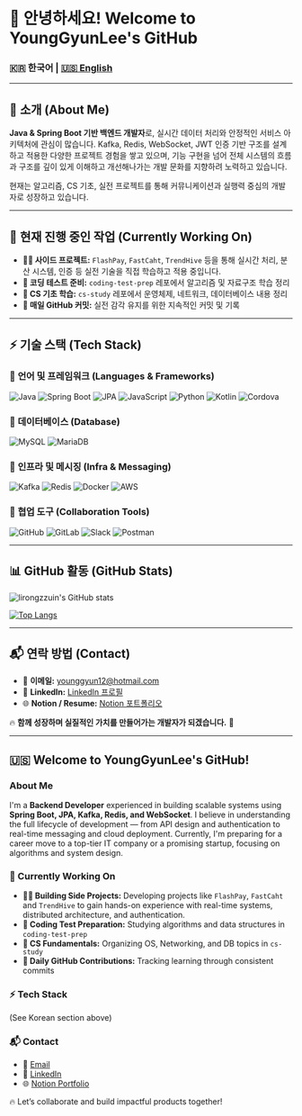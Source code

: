 # 👋 안녕하세요! Welcome to YoungGyunLee's GitHub

### 🇰🇷 한국어 | [🇺🇸 English](#-welcome-to-younggyunlees-github)

---

## 📌 소개 (About Me)
**Java & Spring Boot 기반 백엔드 개발자**로, 실시간 데이터 처리와 안정적인 서비스 아키텍처에 관심이 많습니다. 
Kafka, Redis, WebSocket, JWT 인증 기반 구조를 설계하고 적용한 다양한 프로젝트 경험을 쌓고 있으며, 
기능 구현을 넘어 전체 시스템의 흐름과 구조를 깊이 있게 이해하고 개선해나가는 개발 문화를 지향하려 노력하고 있습니다.

현재는 알고리즘, CS 기초, 실전 프로젝트를 통해 커뮤니케이션과 실행력 중심의 개발자로 성장하고 있습니다.

---

## 🚀 현재 진행 중인 작업 (Currently Working On)
- **🧑‍💻 사이드 프로젝트:** `FlashPay`, `FastCaht`, `TrendHive` 등을 통해 실시간 처리, 분산 시스템, 인증 등 실전 기술을 직접 학습하고 적용 중입니다.
- **📝 코딩 테스트 준비:** `coding-test-prep` 레포에서 알고리즘 및 자료구조 학습 정리
- **📖 CS 기초 학습:** `cs-study` 레포에서 운영체제, 네트워크, 데이터베이스 내용 정리
- **🌱 매일 GitHub 커밋:** 실전 감각 유지를 위한 지속적인 커밋 및 기록

---

## ⚡ 기술 스택 (Tech Stack)
### 🔹 **언어 및 프레임워크 (Languages & Frameworks)**
![Java](https://img.shields.io/badge/java-%23ED8B00.svg?style=for-the-badge&logo=java&logoColor=white)
![Spring Boot](https://img.shields.io/badge/springboot-%236DB33F.svg?style=for-the-badge&logo=springboot&logoColor=white)
![JPA](https://img.shields.io/badge/jpa-%2320232a.svg?style=for-the-badge&logo=hibernate&logoColor=white)
![JavaScript](https://img.shields.io/badge/javascript-%23F7DF1E.svg?style=for-the-badge&logo=javascript&logoColor=black)
![Python](https://img.shields.io/badge/python-%233776AB.svg?style=for-the-badge&logo=python&logoColor=white)
![Kotlin](https://img.shields.io/badge/kotlin-%230095D5.svg?style=for-the-badge&logo=kotlin&logoColor=white)
![Cordova](https://img.shields.io/badge/apache%20cordova-%2355524F.svg?style=for-the-badge&logo=apachecordova&logoColor=white)

### 🔹 **데이터베이스 (Database)**
![MySQL](https://img.shields.io/badge/mysql-%2300f.svg?style=for-the-badge&logo=mysql&logoColor=white)
![MariaDB](https://img.shields.io/badge/mariadb-%2300f.svg?style=for-the-badge&logo=mariadb&logoColor=white)

### 🔹 **인프라 및 메시징 (Infra & Messaging)**
![Kafka](https://img.shields.io/badge/kafka-%23000000.svg?style=for-the-badge&logo=apachekafka&logoColor=white)
![Redis](https://img.shields.io/badge/redis-%23DC382D.svg?style=for-the-badge&logo=redis&logoColor=white)
![Docker](https://img.shields.io/badge/docker-%230db7ed.svg?style=for-the-badge&logo=docker&logoColor=white)
![AWS](https://img.shields.io/badge/AWS-%23FF9900.svg?style=for-the-badge&logo=amazonaws&logoColor=white)

### 🔹 **협업 도구 (Collaboration Tools)**
![GitHub](https://img.shields.io/badge/github-%23121011.svg?style=for-the-badge&logo=github&logoColor=white)
![GitLab](https://img.shields.io/badge/gitlab-%23FC6D26.svg?style=for-the-badge&logo=gitlab&logoColor=white)
![Slack](https://img.shields.io/badge/slack-%234A154B.svg?style=for-the-badge&logo=slack&logoColor=white)
![Postman](https://img.shields.io/badge/Postman-%23FF6C37.svg?style=for-the-badge&logo=postman&logoColor=white)

---

## 📊 GitHub 활동 (GitHub Stats)
![lirongzzuin's GitHub stats](https://github-readme-stats.vercel.app/api?username=lirongzzuin&show_icons=true&theme=gruvbox)

[![Top Langs](https://github-readme-stats.vercel.app/api/top-langs/?username=lirongzzuin&layout=compact&theme=gruvbox_light&langs_count=3)](https://github.com/anuraghazra/github-readme-stats)

---

## 📬 연락 방법 (Contact)
- 📧 **이메일:** [younggyun12@hotmail.com](mailto:younggyun12@hotmail.com)
- 💼 **LinkedIn:** [LinkedIn 프로필](https://www.linkedin.com/in/%EC%98%81%EA%B7%A0-%EC%9D%B4-b2b4532b6)
- 🌐 **Notion / Resume:** [Notion 포트폴리오]([https://swamp-force-6e6.notion.site/0d58c5939dba47c4813f5c47bc1f128e](https://swamp-force-6e6.notion.site/Developer-YG-s-289e71bb7258468fb045b6d70b54eb10?pvs=4))

🔥 **함께 성장하며 실질적인 가치를 만들어가는 개발자가 되겠습니다.** 🚀

---

## 🇺🇸 Welcome to YoungGyunLee's GitHub!

### **About Me**
I'm a **Backend Developer** experienced in building scalable systems using **Spring Boot, JPA, Kafka, Redis, and WebSocket**.
I believe in understanding the full lifecycle of development — from API design and authentication to real-time messaging and cloud deployment.
Currently, I'm preparing for a career move to a top-tier IT company or a promising startup, focusing on algorithms and system design.

### 🚀 Currently Working On
- **🧑‍💻 Building Side Projects:** Developing projects like `FlashPay`, `FastCaht` and `TrendHive` to gain hands-on experience with real-time systems, distributed architecture, and authentication.
- **📝 Coding Test Preparation:** Studying algorithms and data structures in `coding-test-prep`
- **📖 CS Fundamentals:** Organizing OS, Networking, and DB topics in `cs-study`
- **🌱 Daily GitHub Contributions:** Tracking learning through consistent commits

### ⚡ Tech Stack
(See Korean section above)

### 📬 Contact
- 📧 [Email](mailto:younggyun12@hotmail.com)
- 💼 [LinkedIn](https://www.linkedin.com/in/%EC%98%81%EA%B7%A0-%EC%9D%B4-b2b4532b6)
- 🌐 [Notion Portfolio]([https://swamp-force-6e6.notion.site/0d58c5939dba47c4813f5c47bc1f128e](https://swamp-force-6e6.notion.site/Developer-YG-s-289e71bb7258468fb045b6d70b54eb10?pvs=4))

🔥 Let’s collaborate and build impactful products together!

